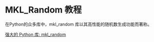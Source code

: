 # MKL_Random 教程

<show-structure depth="3"/>

在Python的众多库中，mkl_random 库以其高性能的随机数生成功能而著称。


<seealso>
<category ref="ref_docs">
    <a href="https://mp.weixin.qq.com/s/17KmX4VLIEBzQ1_2nCMzTg">强大的 Python 库: mkl_random</a>
</category>
<category ref="ref_github">
</category>
<category ref="ref_issues">
</category>
<category ref="ref_hf">
</category>
<category ref="ref_ms">
</category>
</seealso>
